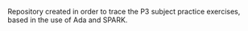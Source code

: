 Repository created in order to trace the P3 subject practice exercises, based
in the use of Ada and SPARK.
